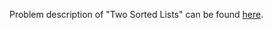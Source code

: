 Problem description of "Two Sorted Lists" can be found [here](https://leetcode.com/problems/merge-two-sorted-lists/).